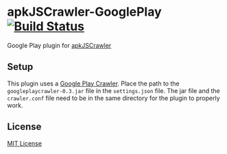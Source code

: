# apkJSCrawler-GooglePlay [![Build Status](https://travis-ci.org/jacksonchen/apkJSCrawler-GooglePlay.svg?branch=master)](https://travis-ci.org/jacksonchen/apkJSCrawler-GooglePlay)
Google Play plugin for [apkJSCrawler](https://github.com/jacksonchen/apkJSCrawler)

## Setup

This plugin uses a [Google Play Crawler](https://github.com/Akdeniz/google-play-crawler). Place the path to the `googleplaycrawler-0.3.jar` file in the `settings.json` file. The jar file and the `crawler.conf` file need to be in the same directory for the plugin to properly work.

## License

[MIT License](https://github.com/jacksonchen/apkJSCrawler-GooglePlay/blob/master/LICENSE.md)
